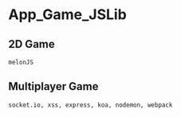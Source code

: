 # App_Game_JSLib

## 2D Game
```
melonJS
```

## Multiplayer Game
```
socket.io, xss, express, koa, nodemon, webpack
```
